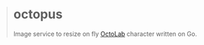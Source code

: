 > # octopus
>
> Image service to resize on fly [OctoLab](https://github.com/octolab) character written on Go.

